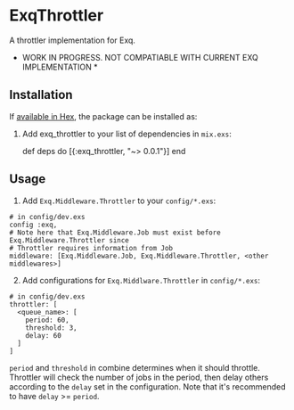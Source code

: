 # ExqThrottler

A throttler implementation for Exq.
* WORK IN PROGRESS. NOT COMPATIABLE WITH CURRENT EXQ IMPLEMENTATION * 

## Installation

If [available in Hex](https://hex.pm/docs/publish), the package can be installed as:

  1. Add exq_throttler to your list of dependencies in `mix.exs`:

        def deps do
          [{:exq_throttler, "~> 0.0.1"}]
        end

## Usage

  1. Add `Exq.Middleware.Throttler` to your `config/*.exs`:
  ```
  # in config/dev.exs
  config :exq,
  # Note here that Exq.Middleware.Job must exist before Exq.Middleware.Throttler since
  # Throttler requires information from Job
  middleware: [Exq.Middleware.Job, Exq.Middleware.Throttler, <other middlewares>]
  ```

  2. Add configurations for `Exq.Middlware.Throttler` in `config/*.exs`:
  ```
  # in config/dev.exs
  throttler: [
    <queue_name>: [
      period: 60,        
      threshold: 3,    
      delay: 60
    ]
  ]
  ```
  `period` and `threshold` in combine determines when it should throttle. Throttler will check the number of jobs in the period, then delay others according to the `delay` set in the configuration. Note that it's recommended to have `delay` >= `period`.
